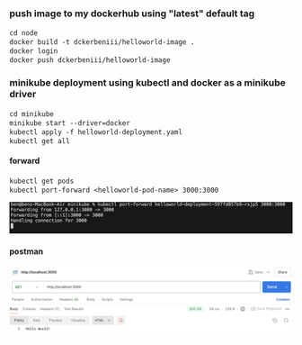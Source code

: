 ### push image to my dockerhub using "latest" default tag
```
cd node
docker build -t dckerbeniii/helloworld-image .
docker login
docker push dckerbeniii/helloworld-image

```
### minikube deployment using kubectl and docker as a minikube driver
```
cd minikube
minikube start --driver=docker
kubectl apply -f helloworld-deployment.yaml
kubectl get all
```

#### forward
```
kubectl get pods
kubectl port-forward <helloworld-pod-name> 3000:3000
```
![forward](./assets/imgs/forward3000.png)


#### postman
![postman](./assets/imgs/postman.png)